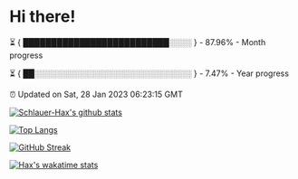 # Hi there!

⏳ { ██████████████████████████░░░░ } - 87.96% - Month progress

⏳ { ██░░░░░░░░░░░░░░░░░░░░░░░░░░░░ } - 7.47% - Year progress

⏰ Updated on Sat, 28 Jan 2023 06:23:15 GMT


[![Schlauer-Hax's github stats](https://github-readme-stats.vercel.app/api?username=Schlauer-Hax&show_icons=true&theme=dark&count_private=true)](https://github.com/Schlauer-Hax)


[![Top Langs](https://github-readme-stats.vercel.app/api/top-langs/?username=Schlauer-Hax&layout=compact&theme=dark)](https://github.com/Schlauer-Hax?tab=repositories)

[![GitHub Streak](https://streak-stats.demolab.com?user=Schlauer-Hax&theme=dark)](https://git.io/streak-stats)

[![Hax's wakatime stats](https://github-readme-stats.vercel.app/api/wakatime?username=Hax&theme=dark)](https://wakatime.com/@Hax)

